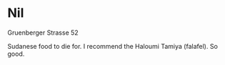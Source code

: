 # Nil

Gruenberger Strasse 52

Sudanese food to die for. I recommend the Haloumi Tamiya (falafel). So
good.
